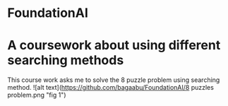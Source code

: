 # FoundationAI
A coursework about using different searching methods
====================
This course work asks me to solve the 8 puzzle problem using searching method.
![alt text](https://github.com/bagaabu/FoundationAI/8 puzzles problem.png "fig 1")
